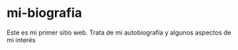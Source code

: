 # mi-biografia
Este es mi primer sitio web. Trata de mi autobiografía y algunos aspectos de mi interés
